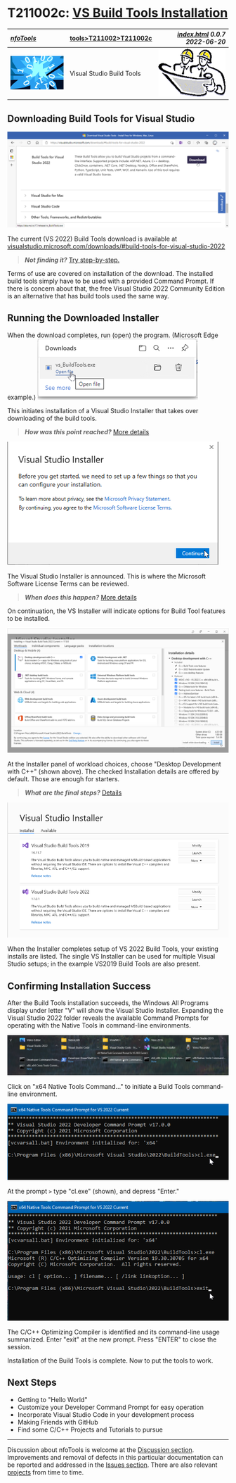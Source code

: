 <!-- index.md 0.0.7                 UTF-8                          2022-06-20
     ----1----|----2----|----3----|----4----|----5----|----6----|----7----|--*

                      VS BUILD TOOLS INSTALLATION
     -->

# T211002c: [VS Build Tools Installation](.)

| ***[nfoTools](../../../)*** | [tools](../../)[>T211002](../)[>T211002c](.) | ***[index.html](index.html) 0.0.7 2022-06-20*** |
| :--                |       ---          | --: |
| ![nfotools](../../../images/nfoWorks-2014-06-02-1702-LogoSmall.png) | Visual Studio Build Tools | ![Hard Hat Area](../../../images/hardhat-logo.gif) |

## Downloading Build Tools for Visual Studio

![Download Build Tools for Visual Studio 2022](VSBuildTools-2021-11-11-1816-PermalinkDownload.png)

The current (VS 2022) Build Tools download is available at
[visualstudio.microsoft.com/downloads/#build-tools-for-visual-studio-2022](https://visualstudio.microsoft.com/downloads/#build-tools-for-visual-studio-2022)

> ***Not finding it?***  [Try step-by-step.](T211002c1.html)

Terms of use are covered on installation of the download.  The installed build
tools simply have to be used with a provided Command Prompt.  If there is
concern about that, the free Visual Studio 2022 Community Edition is an
alternative that has build tools used the same way.

## Running the Downloaded Installer

When the download completes, run (open) the program. (Microsoft Edge example.)
![Ready to run (Microsoft Edge)](VSBuildTools-2021-11-08-0820-Install.png)

This initiates installation of a Visual Studio Installer that takes over
downloading of the build tools.

> ***How was this point reached?*** [More details](T211002c1#downloading-the-visual-studio-installer)

![Visual Studio Installer](VSBuildTools-2021-11-08-0822-Install.png)

The Visual Studio Installer is announced.  This is where the Microsoft
Software License Terms can be reviewed.

> ***When does this happen?*** [More details](T211002c1#downloading-the-visual-studio-installer)

On continuation, the VS Installer
will indicate options for Build Tool features to be installed.

![Basic Workload Installer Selection](VSBuildTools-2021-11-08-0826-Installer.png)

At the Installer panel of workload choices, choose "Desktop Development with
C++" (shown above).  The checked Installation details are offered by default.
Those are enough for starters.

> ***What are the final steps?*** [Details](T211002c1)

![Installer Cleanup](VSBuildTools-2021-11-19-1222-InstallerCompletion.png)

When the Installer completes setup of VS 2022 Build Tools, your existing
installs are listed.  The single VS Installer can be used for multiple Visual
Studio setups; in the example VS2019 Build Tools are also present.

## Confirming Installation Success

After the Build Tools installation succeeds, the Windows All Programs display
under letter "V" will show the Visual Studio Installer.  Expanding the Visual
Studio 2022 folder reveals the available Command Prompts for operating with
the Native Tools in command-line environments.

![Windows 10 All Programs Letter V](VSBuildTools-2021-11-12-1438-x64NativeCommand.png)

Click on "x64 Native Tools Command..." to initiate a Build Tools command-line
environment.

![x64 Environment](VSBuildTools-2021-11-12-1453-x64NativeEnvironment.png)

At the prompt `>` type "cl.exe" (shown), and depress "Enter."

![cl.exe confirmed](VSBuildTools-2021-11-12-1455-CL.exe-confirmed.png)

The C/C++ Optimizing Compiler is identified and its command-line usage
summarized.  Enter "exit" at the new prompt.  Press "ENTER" to close the
session.

Installation of the Build Tools is complete.  Now to put the tools to work.

## Next Steps

* Getting to "Hello World"
* Customize your Developer Command Prompt for easy operation
* Incorporate Visual Studio Code in your development process
* Making Friends with GitHub
* Find some C/C++ Projects and Tutorials to pursue

----

Discussion about nfoTools is welcome at the
[Discussion section](https://github.com/orcmid/nfoTools/discussions).
Improvements and removal of defects in this particular documentation can be
reported and addressed in the
[Issues section](https://github.com/orcmid/nfoTools/issues).  There are also
relevant [projects](https://github.com/orcmid/nfoTools/projects) from time to
time.

<!-- ----1----|----2----|----3----|----4----|----5----|----6----|----7----|--*

     0.0.7 2022-06-20T00:15Z Switch to preferred page-top header strip
     0.0.6 2021-11-21T21:39Z Smoothing the text
     0.0.5 2021-11-19T23:43Z Better Installer image, touch-ups
     0.0.4 2021-11-13T00:42Z Fix broken image entry
     0.0.3 2021-11-12T23:13Z Completed first draft
     0.0.2 2021-11-12T04:27Z Cycling through progressive edit confirmations
     0.0.1 2021-10-30T15:54Z Repair dates
     0.0.0 2021-10-27T21:52Z Clone from tools/T211001c/index.md for
           boilerplate

            *** end of docs/tools/T211002/T211002c/index.md ***
     -->

